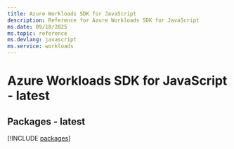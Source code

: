 ```yaml
---
title: Azure Workloads SDK for JavaScript
description: Reference for Azure Workloads SDK for JavaScript
ms.date: 09/18/2025
ms.topic: reference
ms.devlang: javascript
ms.service: workloads
---
```

# Azure Workloads SDK for JavaScript - latest
## Packages - latest
[!INCLUDE [packages](workloads-index.md)]